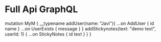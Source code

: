 # Full Api GraphQL

mutation MyM {
  __typename
  addUser(name: "Javi"){
    ...on AddUser {
			id
      name
}
		...on UserExists {
			message
	}
}
	addStickynotes(text: "demo text", userId: 1) {
		...on StickyNotes {
			id 
      text
  }
}
}